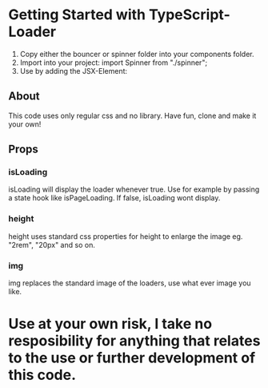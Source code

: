 # Getting Started with TypeScript-Loader

1. Copy either the bouncer or spinner folder into your components folder.
2. Import into your project: import Spinner from "./spinner";
3. Use by adding the JSX-Element: <Spinner isLoading={isPageLoading} height="2rem" img={img_icon} />

## About
This code uses only regular css and no library. Have fun, clone and make it your own!

## Props
### isLoading
isLoading will display the loader whenever true. Use for example by passing a state hook like isPageLoading. If false, isLoading wont display.

### height
height uses standard css properties for height to enlarge the image eg. "2rem", "20px" and so on.

### img
img replaces the standard image of the loaders, use what ever image you like.

# Use at your own risk, I take no resposibility for anything that relates to the use or further development of this code.
